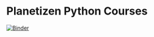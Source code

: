 # Planetizen Python Courses

[![Binder](https://mybinder.org/badge_logo.svg)](https://mybinder.org/v2/gh/gboeing/planetizen-python/2017?urlpath=tree)
